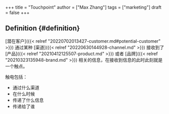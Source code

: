 +++
title = "Touchpoint"
author = ["Max Zhang"]
tags = ["marketing"]
draft = false
+++

## Definition {#definition}

[潜在客户]({{< relref "20220702013427-customer.md#potential-customer" >}}) 通过某种 [渠道]({{< relref "20220630144928-channel.md" >}}) 接收到了 [产品]({{< relref "20210412125507-product.md" >}}) 或者 [品牌]({{< relref "20210323135948-brand.md" >}}) 相关的信息，在接收到信息的此时此刻就是一个触点。

触电包括：

-   通过什么渠道
-   在什么时候
-   传递了什么信息
-   传递给了谁
